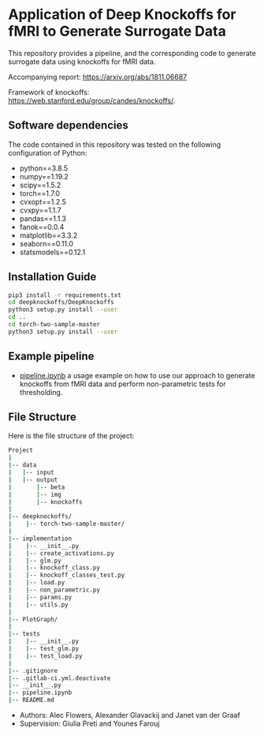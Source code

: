 Application of Deep Knockoffs for fMRI to Generate Surrogate Data
======================================================================

This repository provides a pipeline, and the corresponding code to generate surrogate data using knockoffs for fMRI data.

Accompanying report: https://arxiv.org/abs/1811.06687

Framework of knockoffs: https://web.stanford.edu/group/candes/knockoffs/.

## Software dependencies

The code contained in this repository was tested on the following configuration of Python:

- python==3.8.5
- numpy==1.19.2
- scipy==1.5.2
- torch==1.7.0
- cvxopt==1.2.5
- cvxpy==1.1.7
- pandas==1.1.3
- fanok==0.0.4
- matplotlib==3.3.2
- seaborn==0.11.0
- statsmodels==0.12.1

## Installation Guide

```bash
pip3 install -r requirements.txt
cd deepknockoffs/DeepKnockoffs
python3 setup.py install --user
cd ..
cd torch-two-sample-master
python3 setup.py install --user
```

## Example pipeline

 - [pipeline.ipynb](pipeline.ipynb) a usage example on how to use our approach to generate knockoffs from fMRI data and perform non-parametric tests for thresholding.


## File Structure
Here is the file structure of the project: 
```bash
Project
|
|-- data
|   |-- input
|   |-- output
|       |-- beta
|       |-- img
|       |-- knockoffs
|
|-- deepknockoffs/
|    |-- torch-two-sample-master/
|
|-- implementation
|    |-- __init__.py
|    |-- create_activations.py
|    |-- glm.py
|    |-- knockoff_class.py
|    |-- knockoff_classes_test.py
|    |-- load.py
|    |-- non_parametric.py
|    |-- params.py
|    |-- utils.py 
|
|-- PlotGraph/
|
|-- tests
|    |-- __init__.py
|    |-- test_glm.py
|    |-- test_load.py
|
|-- .gitignore
|-- .gitlab-ci.yml.deactivate
|-- __init__.py
|-- pipeline.ipynb
|-- README.md
```

- Authors: Alec Flowers, Alexander Glavackij and Janet van der Graaf
- Supervision: Giulia Preti and Younes Farouj

